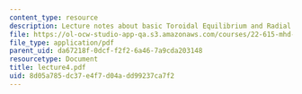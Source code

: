 ```yaml
---
content_type: resource
description: Lecture notes about basic Toroidal Equilibrium and Radial Pressure Balance.
file: https://ol-ocw-studio-app-qa.s3.amazonaws.com/courses/22-615-mhd-theory-of-fusion-systems-spring-2007/8d05a785dc37e4f7d04add99237ca7f2_lecture4.pdf
file_type: application/pdf
parent_uid: da67218f-0dcf-f2f2-6a46-7a9cda203148
resourcetype: Document
title: lecture4.pdf
uid: 8d05a785-dc37-e4f7-d04a-dd99237ca7f2
---
```

